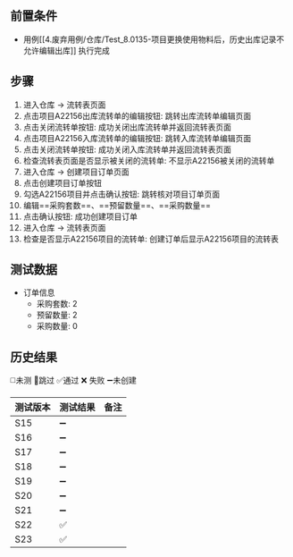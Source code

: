 
## 前置条件

- 用例[[4.废弃用例/仓库/Test_8.0135-项目更换使用物料后，历史出库记录不允许编辑出库]] 执行完成

## 步骤

1. 进入仓库 -> 流转表页面
2. 点击项目A22156出库流转单的编辑按钮: 跳转出库流转单编辑页面
3. 点击关闭流转单按钮: 成功关闭出库流转单并返回流转表页面
4. 点击项目A22156入库流转单的编辑按钮: 跳转入库流转单编辑页面
5. 点击关闭流转单按钮: 成功关闭入库流转单并返回流转表页面
6. 检查流转表页面是否显示被关闭的流转单: 不显示A22156被关闭的流转单
7. 进入仓库 -> 创建项目订单页面
8. 点击创建项目订单按钮
9. 勾选A22156项目并点击确认按钮: 跳转核对项目订单页面
10. 编辑==采购套数==、==预留数量==、==采购数量== 
11. 点击确认按钮: 成功创建项目订单
12. 进入仓库 -> 流转表页面
13. 检查是否显示A22156项目的流转单: 创建订单后显示A22156项目的流转表

## 测试数据

- 订单信息
	- 采购套数: 2
	- 预留数量: 2
	- 采购数量: 0

## 历史结果
 ◻️未测    🚫跳过     ✅通过    ❌ 失败    ➖未创建
  
| 测试版本 | 测试结果 | 备注  |
| ---- | ---- | --- |
| S15  | ➖    |     |
| S16  | ➖    |     |
| S17  | ➖    |     |
| S18  | ➖    |     |
| S19  | ➖    |     |
| S20  | ➖    |     |
| S21  | ➖    |     |
| S22  | ✅    |     |
| S23  | ✅    |     |
